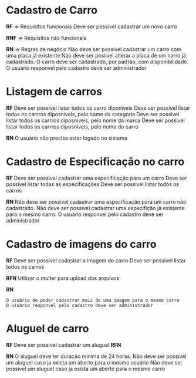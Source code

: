 # Cadastro de Carro

**RF** => Requisitos funcionais
    Deve ser possivel cadastrar um novo carro

**RNF** => Requisitos não funcionais


**RN** => Regras de negócio
    Não deve ser possivel cadastrar um carro com uma placa já existente
    Não deve ser posiivel alterar a placa de um carro já cadastrado.
    O carro deve ser cadastrado, por padrão, com disponibilidade.
    O usuário responvel pelo cadastro deve ser administrador

# Listagem de carros

**RF**
    Deve ser possivel listar todos os carro diponiveis
    Deve ser possivel listar todos os carrros diposniveis, pelo nome da categoria
    Deve ser possivel listar todos os carrros diposniveis, pelo nome da marca
    Deve ser possivel listar todos os carrros diposniveis, pelo nome do carro

**RN**
    O usuário não precisa estar logado no sistema

# Cadastro de Especificação no carro

**RF**
    Deve ser possível cadastrar uma especificação para um carro
    Deve ser possivel listar todas as especificações
    Deve ser possivel listar todos os carros

**RN**
    Não deve ser possivel cadastrar uma especificação para um carro não cadastrado.
    Não deve ser possivel cadastrar uma especifição já existente para o mesmo carro.
    O usuário responvel pelo cadastro deve ser administrador


# Cadastro de imagens do carro

**RF**
    Deve ser possivel cadastrar a imagem do carro
    Deve ser possivel listar todos os carros

**RFN**
    Utilizar o multer para upload dos arquivos

**RN**

    O usuário de poder cadastrar mais de uma imagem para o mesmo carro
    O usuário responvel pelo cadastro deve ser administrador

# Aluguel de carro

**RF**
    Deve ser possivel cadastrar um aluguel
**RFN**

**RN**
    O aluguel deve ter duração minima de 24 horas.
    Não deve ser possivel um aluguel caso ja exista um aberto para o mesmo usuário
    Não deve ser possivel um aluguel caso ja exista um aberto para o mesmo carro


    


